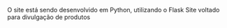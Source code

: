 O site está sendo desenvolvido em Python, utilizando o Flask
Site voltado para divulgação de produtos
